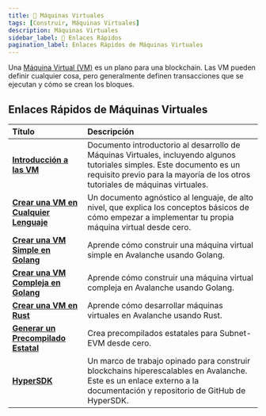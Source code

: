```yaml
---
title: 🔺 Máquinas Virtuales
tags: [Construir, Máquinas Virtuales]
description: Máquinas Virtuales
sidebar_label: 🔗 Enlaces Rápidos
pagination_label: Enlaces Rápidos de Máquinas Virtuales
---
```


Una [Máquina Virtual (VM)](/learn/avalanche/virtual-machines) es un plano para una blockchain. Las VM pueden definir cualquier cosa, pero generalmente definen transacciones que se ejecutan y cómo se crean los bloques.

## Enlaces Rápidos de Máquinas Virtuales

| Título                                                                                  | Descripción                                                                                                                                                                                              |
| :-------------------------------------------------------------------------------------- | :------------------------------------------------------------------------------------------------------------------------------------------------------------------------------------------------------- |
| [**Introducción a las VM**](/build/vm/intro.md)                                         | Documento introductorio al desarrollo de Máquinas Virtuales, incluyendo algunos tutoriales simples. Este documento es un requisito previo para la mayoría de los otros tutoriales de máquinas virtuales. |
| [**Crear una VM en Cualquier Lenguaje**](/build/vm/create/any-lang-vm.md)               | Un documento agnóstico al lenguaje, de alto nivel, que explica los conceptos básicos de cómo empezar a implementar tu propia máquina virtual desde cero.                                                 |
| [**Crear una VM Simple en Golang**](/build/vm/create/golang-vm-simple.md)               | Aprende cómo construir una máquina virtual simple en Avalanche usando Golang.                                                                                                                            |
| [**Crear una VM Compleja en Golang**](/build/vm/create/golang-vm-complex.md)            | Aprende cómo construir una máquina virtual compleja en Avalanche usando Golang.                                                                                                                          |
| [**Crear una VM en Rust**](/build/vm/create/rust-vm.md)                                 | Aprende cómo desarrollar máquinas virtuales en Avalanche usando Rust.                                                                                                                                    |
| [**Generar un Precompilado Estatal**](/build/vm/evm/hello-world-precompile-tutorial.md) | Crea precompilados estatales para Subnet-EVM desde cero.                                                                                                                                                 |
| [**HyperSDK**](https://github.com/ava-labs/hypersdk#readme)                             | Un marco de trabajo opinado para construir blockchains hiperescalables en Avalanche. Este es un enlace externo a la documentación y repositorio de GitHub de HyperSDK.                                   |
